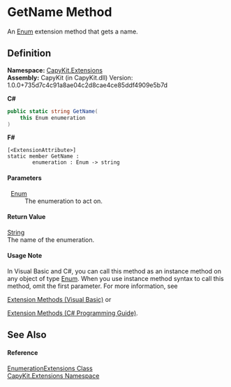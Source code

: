 # GetName Method


An <a href="https://learn.microsoft.com/dotnet/api/system.enum" target="_blank" rel="noopener noreferrer">Enum</a> extension method that gets a name.



## Definition
**Namespace:** <a href="N_CapyKit_Extensions.md">CapyKit.Extensions</a>  
**Assembly:** CapyKit (in CapyKit.dll) Version: 1.0.0+735d7c4c91a8ae04c2d8cae4ce85ddf4909e5b7d

**C#**
``` C#
public static string GetName(
	this Enum enumeration
)
```
**F#**
``` F#
[<ExtensionAttribute>]
static member GetName : 
        enumeration : Enum -> string 
```



#### Parameters
<dl><dt>  <a href="https://learn.microsoft.com/dotnet/api/system.enum" target="_blank" rel="noopener noreferrer">Enum</a></dt><dd>The enumeration to act on.</dd></dl>

#### Return Value
<a href="https://learn.microsoft.com/dotnet/api/system.string" target="_blank" rel="noopener noreferrer">String</a>  
The name of the enumeration.

#### Usage Note
In Visual Basic and C#, you can call this method as an instance method on any object of type <a href="https://learn.microsoft.com/dotnet/api/system.enum" target="_blank" rel="noopener noreferrer">Enum</a>. When you use instance method syntax to call this method, omit the first parameter. For more information, see <a href="https://docs.microsoft.com/dotnet/visual-basic/programming-guide/language-features/procedures/extension-methods" target="_blank" rel="noopener noreferrer">

Extension Methods (Visual Basic)</a> or <a href="https://docs.microsoft.com/dotnet/csharp/programming-guide/classes-and-structs/extension-methods" target="_blank" rel="noopener noreferrer">

Extension Methods (C# Programming Guide)</a>.

## See Also


#### Reference
<a href="T_CapyKit_Extensions_EnumerationExtensions.md">EnumerationExtensions Class</a>  
<a href="N_CapyKit_Extensions.md">CapyKit.Extensions Namespace</a>  
